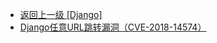 - [返回上一级 [Django]](/7、开发框架漏洞/Django)
- [Django任意URL跳转漏洞（CVE-2018-14574）](/7、开发框架漏洞/Django/Django任意URL跳转漏洞（CVE-2018-14574）/)
